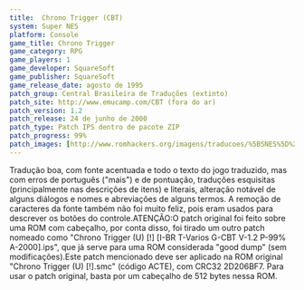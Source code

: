 ```yaml
---
title:  Chrono Trigger (CBT)
system: Super NES
platform: Console
game_title: Chrono Trigger
game_category: RPG
game_players: 1
game_developer: SquareSoft
game_publisher: SquareSoft
game_release_date: agosto de 1995
patch_group: Central Brasileira de Traduções (extinto)
patch_site: http://www.emucamp.com/CBT (fora do ar)
patch_version: 1.2
patch_release: 24 de junho de 2000
patch_type: Patch IPS dentro de pacote ZIP
patch_progress: 99%
patch_images: [http://www.romhackers.org/imagens/traducoes/%5BSNES%5D%20Chrono%20Trigger%20-%20CBT%20e%20IPS%20Center%20-%201.png,http://www.romhackers.org/imagens/traducoes/%5BSNES%5D%20Chrono%20Trigger%20-%20CBT%20-%202.png,http://www.romhackers.org/imagens/traducoes/%5BSNES%5D%20Chrono%20Trigger%20-%20CBT%20-%203.png]
---
```

Tradução boa, com fonte acentuada e todo o texto do jogo traduzido, mas com erros de português ("mais") e de pontuação, traduções esquisitas (principalmente nas descrições de itens) e literais, alteração notável de alguns diálogos e nomes e abreviações de alguns termos. A remoção de caracteres da fonte também não foi muito feliz, pois eram usados para descrever os botões do controle.ATENÇÃO:O patch original foi feito sobre uma ROM com cabeçalho, por conta disso, foi tirado um outro patch nomeado como "Chrono Trigger (U) [!] [I-BR T-Varios G-CBT V-1.2 P-99% A-2000].ips", que já serve para uma ROM considerada "good dump" (sem modificações).Este patch mencionado deve ser aplicado na ROM original "Chrono Trigger (U) [!].smc" (código ACTE), com CRC32 2D206BF7. Para usar o patch original, basta por um cabeçalho de 512 bytes nessa ROM.